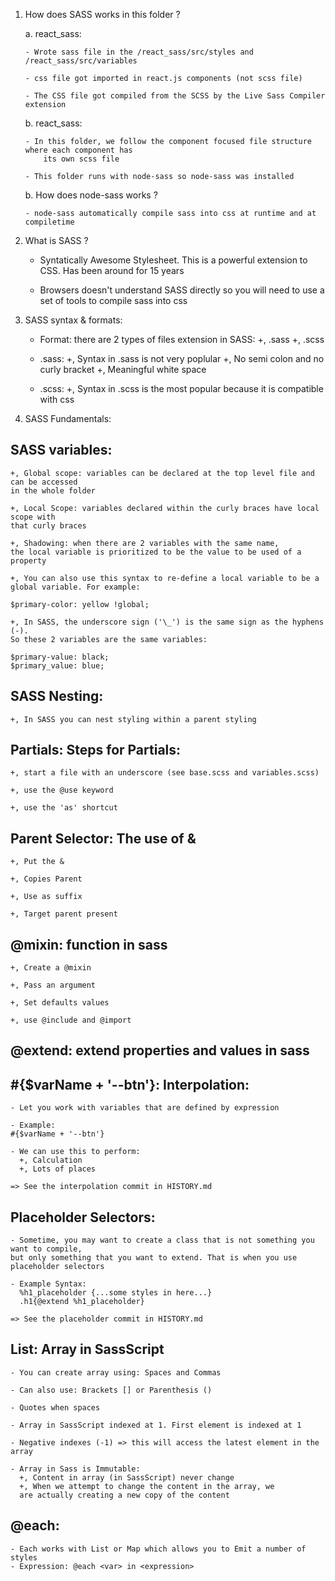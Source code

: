 1.  How does SASS works in this folder ?

    a. react_sass:

        - Wrote sass file in the /react_sass/src/styles and /react_sass/src/variables

        - css file got imported in react.js components (not scss file)

        - The CSS file got compiled from the SCSS by the Live Sass Compiler extension

    b. react_sass:

        - In this folder, we follow the component focused file structure where each component has
            its own scss file

        - This folder runs with node-sass so node-sass was installed

    b. How does node-sass works ?

        - node-sass automatically compile sass into css at runtime and at compiletime

2.  What is SASS ?

    - Syntatically Awesome Stylesheet. This is a powerful extension to CSS. Has been around for 15 years

    - Browsers doesn't understand SASS directly so you will need to use a set of tools to compile sass into css

3.  SASS syntax & formats:

    - Format: there are 2 types of files extension in SASS:
      +, .sass
      +, .scss

    - .sass:
      +, Syntax in .sass is not very poplular
      +, No semi colon and no curly bracket
      +, Meaningful white space

    - .scss:
      +, Syntax in .scss is the most popular because it is compatible with css

4.  SASS Fundamentals:

## SASS variables:

    +, Global scope: variables can be declared at the top level file and can be accessed
    in the whole folder

    +, Local Scope: variables declared within the curly braces have local scope with
    that curly braces

    +, Shadowing: when there are 2 variables with the same name,
    the local variable is prioritized to be the value to be used of a property

    +, You can also use this syntax to re-define a local variable to be a
    global variable. For example:

    $primary-color: yellow !global;

    +, In SASS, the underscore sign ('\_') is the same sign as the hyphens (-).
    So these 2 variables are the same variables:

    $primary-value: black;
    $primary_value: blue;

## SASS Nesting:

    +, In SASS you can nest styling within a parent styling

## Partials: Steps for Partials:

    +, start a file with an underscore (see base.scss and variables.scss)

    +, use the @use keyword

    +, use the 'as' shortcut

## Parent Selector: The use of &

    +, Put the &

    +, Copies Parent

    +, Use as suffix

    +, Target parent present

## @mixin: function in sass

    +, Create a @mixin

    +, Pass an argument

    +, Set defaults values

    +, use @include and @import

## @extend: extend properties and values in sass

## #{$varName + '--btn'}: Interpolation:

    - Let you work with variables that are defined by expression

    - Example:
    #{$varName + '--btn'}

    - We can use this to perform:
      +, Calculation
      +, Lots of places

    => See the interpolation commit in HISTORY.md

## Placeholder Selectors:

    - Sometime, you may want to create a class that is not something you want to compile,
    but only something that you want to extend. That is when you use placeholder selectors

    - Example Syntax:
      %h1_placeholder {...some styles in here...}
      .h1{@extend %h1_placeholder}

    => See the placeholder commit in HISTORY.md

## List: Array in SassScript

    - You can create array using: Spaces and Commas

    - Can also use: Brackets [] or Parenthesis ()

    - Quotes when spaces

    - Array in SassScript indexed at 1. First element is indexed at 1

    - Negative indexes (-1) => this will access the latest element in the array

    - Array in Sass is Immutable:
      +, Content in array (in SassScript) never change
      +, When we attempt to change the content in the array, we
      are actually creating a new copy of the content

## @each:

    - Each works with List or Map which allows you to Emit a number of styles
    - Expression: @each <var> in <expression>

